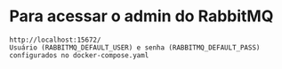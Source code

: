 # Para acessar o admin do RabbitMQ

    http://localhost:15672/
    Usuário (RABBITMQ_DEFAULT_USER) e senha (RABBITMQ_DEFAULT_PASS) configurados no docker-compose.yaml
